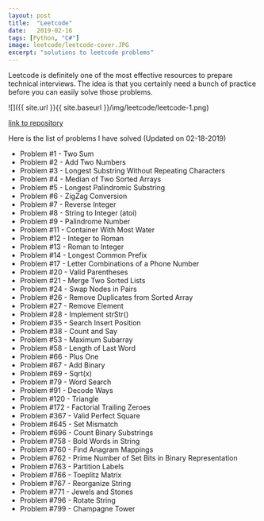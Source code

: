 ```yaml
---
layout: post
title:  "Leetcode"
date:   2019-02-16
tags: [Python, "C#"]
image: leetcode/leetcode-cover.JPG
excerpt: "solutions to leetcode problems" 
---
```


Leetcode is definitely one of the most effective resources to prepare technical interviews. The idea is that you certainly need a bunch of practice before you can easily solve those problems. 

![]({{ site.url }}{{ site.baseurl }}/img/leetcode/leetcode-1.png)

[link to repository](https://github.com/AchyuthaBharadwaj/LeetCode)

Here is the list of problems I have solved (Updated on 02-18-2019)

* Problem #1 - Two Sum
* Problem #2 - Add Two Numbers	
* Problem #3 - Longest Substring Without Repeating Characters
* Problem #4 - Median of Two Sorted Arrays	
* Problem #5 - Longest Palindromic Substring
* Problem #6 - ZigZag Conversion
* Problem #7 - Reverse Integer
* Problem #8 - String to Integer (atoi)	
* Problem #9 - Palindrome Number
* Problem #11 - Container With Most Water
* Problem #12 - Integer to Roman	
* Problem #13 - Roman to Integer
* Problem #14 - Longest Common Prefix	
* Problem #17 - Letter Combinations of a Phone Number
* Problem #20 - Valid Parentheses
* Problem #21 - Merge Two Sorted Lists
* Problem #24 - Swap Nodes in Pairs
* Problem #26 - Remove Duplicates from Sorted Array
* Problem #27 - Remove Element
* Problem #28 - Implement strStr()
* Problem #35 - Search Insert Position
* Problem #38 - Count and Say
* Problem #53 - Maximum Subarray
* Problem #58 - Length of Last Word
* Problem #66 - Plus One
* Problem #67 - Add Binary
* Problem #69 - Sqrt(x)
* Problem #79 - Word Search
* Problem #91 - Decode Ways
* Problem #120 - Triangle
* Problem #172 - Factorial Trailing Zeroes
* Problem #367 - Valid Perfect Square
* Problem #645 - Set Mismatch
* Problem #696 - Count Binary Substrings
* Problem #758 - Bold Words in String
* Problem #760 - Find Anagram Mappings
* Problem #762 - Prime Number of Set Bits in Binary Representation
* Problem #763 - Partition Labels
* Problem #766 - Toeplitz Matrix
* Problem #767 - Reorganize String
* Problem #771 - Jewels and Stones
* Problem #796 - Rotate String
* Problem #799 - Champagne Tower  









